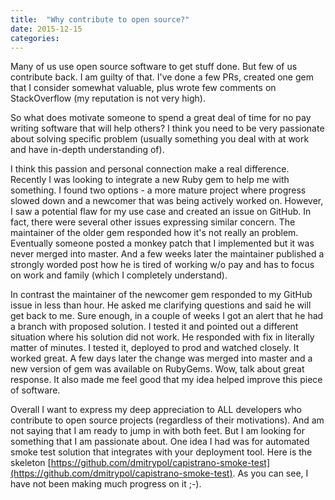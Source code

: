 ```yaml
---
title:  "Why contribute to open source?"
date: 2015-12-15
categories:
---
```


Many of us use open source software to get stuff done.  But few of us contribute back.  I am guilty of that.  I've done a few PRs, created one gem that I consider somewhat valuable, plus wrote few comments on StackOverflow (my reputation is not very high).

So what does motivate someone to spend a great deal of time for no pay writing software that will help others?  I think you need to be very passionate about solving specific problem (usually something you deal with at work and have in-depth understanding of).

I think this passion and personal connection make a real difference.  Recently I was looking to integrate a new Ruby gem to help me with something.  I found two options - a more mature project where progress slowed down and a newcomer that was being actively worked on.  However, I saw a potential flaw for my use case and created an issue on GitHub.  In fact, there were several other issues expressing similar concern.  The maintainer of the older gem responded how it's not really an problem.  Eventually someone posted a monkey patch that I implemented but it was never merged into master.  And a few weeks later the maintainer published a strongly worded post how he is tired of working w/o pay and has to focus on work and family (which I completely understand).

In contrast the maintainer of the newcomer gem responded to my GitHub issue in less than hour.  He asked me clarifying questions and said he will get back to me.  Sure enough, in a couple of weeks I got an alert that he had a branch with proposed solution.  I tested it and pointed out a different situation where his solution did not work.  He responded with fix in literally matter of minutes.  I tested it, deployed to prod and watched closely.  It worked great.  A few days later the change was merged into master and a new version of gem was available on RubyGems.  Wow, talk about great response.  It also made me feel good that my idea helped improve this piece of software.

Overall I want to express my deep appreciation to ALL developers who contribute to open source projects (regardless of their motivations).  And am not saying that I am ready to jump in with both feet.  But I am looking for something that I am passionate about.  One idea I had was for automated smoke test solution that integrates with your deployment tool.  Here is the skeleton [https://github.com/dmitrypol/capistrano-smoke-test](https://github.com/dmitrypol/capistrano-smoke-test).  As you can see, I have not been making much progress on it ;-).